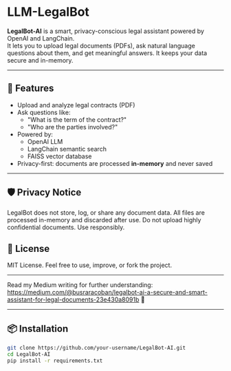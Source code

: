 # LLM-LegalBot

**LegalBot-AI** is a smart, privacy-conscious legal assistant powered by OpenAI and LangChain.  
It lets you to upload legal documents (PDFs), ask natural language questions about them, and get meaningful answers. It keeps your data secure and in-memory.

---

## 🚀 Features

- Upload and analyze legal contracts (PDF)
- Ask questions like:
  - "What is the term of the contract?"
  - "Who are the parties involved?"
- Powered by:
  - OpenAI LLM
  - LangChain semantic search
  - FAISS vector database
- Privacy-first: documents are processed **in-memory** and never saved

---

## 🛡️ Privacy Notice

LegalBot does not store, log, or share any document data. All files are processed in-memory and discarded after use.
Do not upload highly confidential documents. Use responsibly.

## 🤝 License

MIT License. Feel free to use, improve, or fork the project.

---

Read my Medium writing for further understanding: https://medium.com/@busraracoban/legalbot-ai-a-secure-and-smart-assistant-for-legal-documents-23e430a8091b 🤝

---

## 📦 Installation

```bash
git clone https://github.com/your-username/LegalBot-AI.git
cd LegalBot-AI
pip install -r requirements.txt


